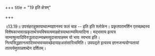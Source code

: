 +++
title = "19 इति क्षेत्रम्"

+++
  
  
॥13.19॥ उपसंहरन्नुक्तयाथात्म्यज्ञानस्य फलं चाह -- इति इति श्लोकेन।
प्रकृतपरामर्शिन एतच्छब्दस्य
विशेषकाभावात्प्रकृतार्थत्रयविषयत्वमाहक्षेत्रयाथात्म्यमित्यादिना। मद्भावाय
इत्यत्र साम्यश्रुत्यादिविरुद्धतादात्म्यभ्रमव्युदासायाहमम यो भावः स्वभाव
इति। नित्यसिद्धज्ञानत्वादिस्वभावव्यवच्छेदायाहअसंसारित्वमिति। उपपद्यते
इत्यस्य ज्ञानजन्ययोग्यतायां तात्पर्यमुपपन्नशब्देन दर्शितम्।  
  
